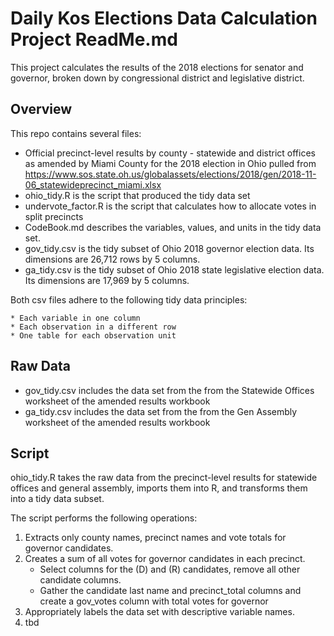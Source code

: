 # Daily Kos Elections Data Calculation Project ReadMe.md
This project calculates the results of the 2018 elections for senator and governor, broken down by congressional district and legislative district. 

## Overview

This repo contains several files: 
* Official precinct-level results by county - statewide and district offices as amended by Miami County for the 2018 election in Ohio pulled from https://www.sos.state.oh.us/globalassets/elections/2018/gen/2018-11-06_statewideprecinct_miami.xlsx
* ohio_tidy.R is the script that produced the tidy data set
* undervote_factor.R is the script that calculates how to allocate votes in split precincts
* CodeBook.md describes the variables, values, and units in the tidy data set.
* gov_tidy.csv is the tidy subset of Ohio 2018 governor election data. Its dimensions are 26,712 rows by 5 columns. 
* ga_tidy.csv is the tidy subset of Ohio 2018 state legislative election data. Its dimensions are 17,969 by 5 columns.

Both csv files adhere to the following tidy data principles:

	* Each variable in one column
	* Each observation in a different row
	* One table for each observation unit  

## Raw Data

* gov_tidy.csv includes the data set from the from the Statewide Offices worksheet of the amended results workbook
* ga_tidy.csv includes the data set from the from the Gen Assembly worksheet of the amended results workbook

## Script

ohio_tidy.R takes the raw data from the precinct-level results for statewide offices and general assembly, imports them into R, and transforms them into a tidy data subset.

The script performs the following operations:

1. Extracts only county names, precinct names and vote totals for governor candidates.
2. Creates a sum of all votes for governor candidates in each precinct.
	* Select columns for the (D) and (R) candidates, remove all other candidate columns.
	* Gather the candidate last name and precinct_total columns and create a gov_votes column with total votes for governor
3. Appropriately labels the data set with descriptive variable names.
4. tbd

